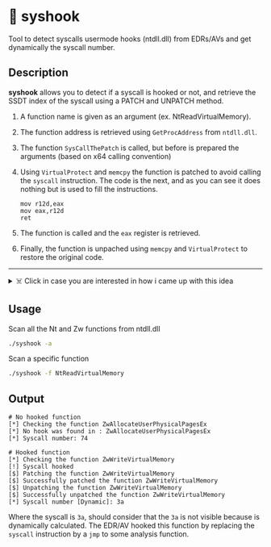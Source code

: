 # 👻 syshook 
Tool to detect syscalls usermode hooks (ntdll.dll) from EDRs/AVs and get dynamically the syscall number.

## Description
**syshook** allows you to detect if a syscall is hooked or not, and retrieve the SSDT index of the syscall using a PATCH and UNPATCH method.
1. A function name is given as an argument (ex. NtReadVirtualMemory).
2. The function address is retrieved using `GetProcAddress` from `ntdll.dll`.
3. The function `SysCallThePatch` is called, but before is prepared the arguments (based on x64 calling convention)
4. Using `VirtualProtect` and `memcpy` the function is patched to avoid calling the `syscall` instruction. The code is the next, and as you can see it does nothing but is used to fill the instructions.
    ```assembly
    mov r12d,eax
    mov eax,r12d
    ret
    ```

4. The function is called and the `eax` register is retrieved.
5. Finally, the function is unpached using `memcpy` and `VirtualProtect` to restore the original code.

<hr />
<details>
<summary>☠️ Click in case you are interested in how i came up with this idea</summary>

<hr />
I was researching how to bypass EDR/AVs using syscalls and find ways to get the syscall number dynamically. There are many techniques to perform this (such as Hell's Gate and all the Gates, xd), but I was searching for a way that does not depend on the continuation of the syscall numbers. After all, an EDR/AV is just a software, so if there is a method to read the syscall number by calling a non-malicious function and then somehow retrieve the number obtained, it could be useful, regardless of whether the EDR/AV analyzes the arguments of the function.

EDRs/AVs usually use 2 steps to analyze the user-mode hook:

1. The jmp sends all the parameters to a function that is used to analyze the syscall.
2. It returns but also analyzes the response of the syscall, so the ret does not return to the original function; it returns to the EDR/AV.

So, the basic idea is that. Patch - Call - Unpatch. Then, I realize that it could be used first to get the hooked function and retrieve the syscall number in a machine that has an EDR/AV installed. I think that it couldn't be used to bypass the EDR/AV, but it could be used to get the syscall number dynamically. Anyway I am going to test it in a machine with an EDR/AV installed to see if it works. (later I will update this section) 

</details>

## Usage

Scan all the Nt and Zw functions from ntdll.dll

```bash
./syshook -a
```

Scan a specific function

```bash
./syshook -f NtReadVirtualMemory
```

## Output
```
# No hooked function
[*] Checking the function ZwAllocateUserPhysicalPagesEx
[*] No hook was found in : ZwAllocateUserPhysicalPagesEx
[*] Syscall number: 74
```

```
# Hooked function
[*] Checking the function ZwWriteVirtualMemory
[!] Syscall hooked
[$] Patching the function ZwWriteVirtualMemory
[$] Successfully patched the function ZwWriteVirtualMemory
[$] Unpatching the function ZwWriteVirtualMemory
[$] Successfully unpatched the function ZwWriteVirtualMemory
[*] Syscall number [Dynamic]: 3a
```
Where the syscall is `3a`, should consider that the `3a` is not visible because is dynamically calculated. The EDR/AV hooked this function by replacing the `syscall` instruction by a `jmp` to some analysis function. 
